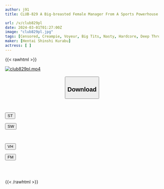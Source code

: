```yaml
---
author: j91
title: CLUB-829 A Big-breasted Female Manager From A Sports Powerhouse University Is Accused Of Voyeur Video Leaked

url: /v/club829pl
date: 2024-03-01T01:27:00Z
image: "club829pl.jpg"
tags: [Censored, Creampie, Voyeur, Big Tits, Nasty, Hardcore, Deep Throating	]
maker: [Hentai Shinshi Kurabu]
actress: [ ]
---
```



{{< rawhtml >}}

<div class="video" data-videoid="w62Odylj6qIJMGl">
    <a href="javascript:;">
        <img src="/v/club829pl/club829pl.jpg" width="WIDTH" height="HEIGHT" alt="club829pl.mp4" loading="lazy">
    </a>
</div>

<script type="text/javascript" src="https://j91.asia/asset/on-demand-st.js"></script>

<br>
  <link rel="stylesheet" href="https://j91.asia/asset/bs5.css">
  
  <center>
  <button class="btn btn-primary" type="button" data-bs-toggle="collapse" data-bs-target=".multi-collapse" aria-expanded="false" aria-controls="multiCollapseExample1 multiCollapseExample2"><h2>Download</h2></button></center>
</p>
<div class="row">
  <div class="col">
    <div class="collapse multi-collapse" id="multiCollapseExample1">
      <div class="card card-body">
	      	      <br>
<div class="buttons">  
<p><a href="https://streamtape.to/v/w62Odylj6qIJMGl" target="_blank"><button class="btn-hover color-3"><i class="fa fa-download"></i> ST</button></a></p>
<p><a href="https://cdnwish.com/5urnsa74npqe" target="_blank"><button class="btn-hover color-2"><i class="fa fa-download"></i> SW</button></a></p></div>
    </div>
  </div>
</div>
  <div class="col">
    <div class="collapse multi-collapse" id="multiCollapseExample2">
      <div class="card card-body">
	      <br>
<div class="buttons">
<p><a href="https://vidhidepro.com/f/eh9xdtupffw9"><button class="btn-hover color-9"><i class="fa fa-download"></i> VH</button></a></p>
<p><a href="https://filemoon.sx/d/zzty6g222h3h"><button class="btn-hover color-8"><i class="fa fa-download"></i> FM</button></a></p></div>
<br><br>
      </div>
    </div>
  </div>
</div>

{{< /rawhtml >}}